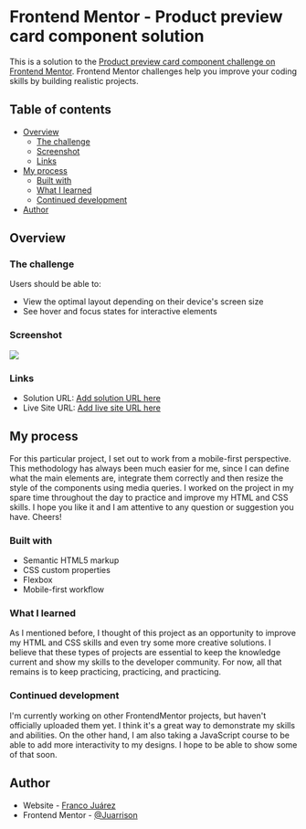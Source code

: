 # Frontend Mentor - Product preview card component solution

This is a solution to the [Product preview card component challenge on Frontend Mentor](https://www.frontendmentor.io/challenges/product-preview-card-component-GO7UmttRfa). Frontend Mentor challenges help you improve your coding skills by building realistic projects.

## Table of contents

- [Overview](#overview)
  - [The challenge](#the-challenge)
  - [Screenshot](#screenshot)
  - [Links](#links)
- [My process](#my-process)
  - [Built with](#built-with)
  - [What I learned](#what-i-learned)
  - [Continued development](#continued-development)
- [Author](#author)

## Overview

### The challenge

Users should be able to:

- View the optimal layout depending on their device's screen size
- See hover and focus states for interactive elements

### Screenshot

![](/screenshot.jpg)

### Links

- Solution URL: [Add solution URL here](https://github.com/Juarrison/elements.git)
- Live Site URL: [Add live site URL here](https://silver-raindrop-864390.netlify.app/)

## My process

For this particular project, I set out to work from a mobile-first perspective. This methodology has always been much easier for me, since I can define what the main elements are, integrate them correctly and then resize the style of the components using media queries. I worked on the project in my spare time throughout the day to practice and improve my HTML and CSS skills. I hope you like it and I am attentive to any question or suggestion you have. Cheers!

### Built with

- Semantic HTML5 markup
- CSS custom properties
- Flexbox
- Mobile-first workflow

### What I learned

As I mentioned before, I thought of this project as an opportunity to improve my HTML and CSS skills and even try some more creative solutions. I believe that these types of projects are essential to keep the knowledge current and show my skills to the developer community. For now, all that remains is to keep practicing, practicing, and practicing.

### Continued development

I'm currently working on other FrontendMentor projects, but haven't officially uploaded them yet. I think it's a great way to demonstrate my skills and abilities. On the other hand, I am also taking a JavaScript course to be able to add more interactivity to my designs. I hope to be able to show some of that soon.

## Author

- Website - [Franco Juárez](https://github.com/Juarrison)
- Frontend Mentor - [@Juarrison](https://www.frontendmentor.io/profile/Juarrison)
